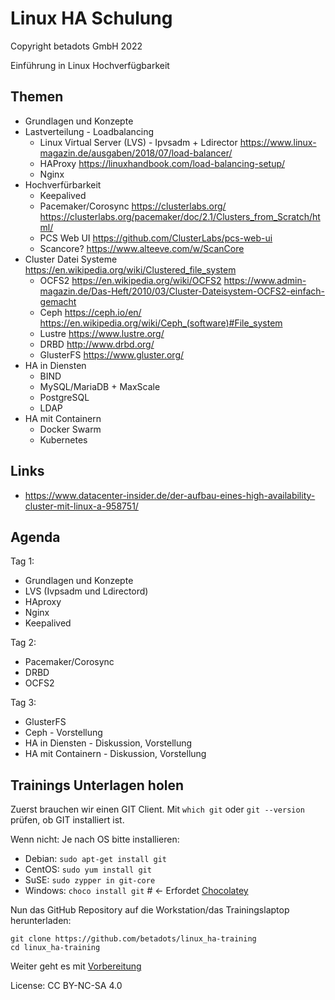 # Linux HA Schulung

Copyright betadots GmbH 2022

Einführung in Linux Hochverfügbarkeit

## Themen

- Grundlagen und Konzepte
- Lastverteilung - Loadbalancing
  - Linux Virtual Server (LVS) - Ipvsadm + Ldirector <https://www.linux-magazin.de/ausgaben/2018/07/load-balancer/>
  - HAProxy <https://linuxhandbook.com/load-balancing-setup/>
  - Nginx
- Hochverfürbarkeit
  - Keepalived
  - Pacemaker/Corosync <https://clusterlabs.org/> <https://clusterlabs.org/pacemaker/doc/2.1/Clusters_from_Scratch/html/>
  - PCS Web UI <https://github.com/ClusterLabs/pcs-web-ui>
  - Scancore? <https://www.alteeve.com/w/ScanCore>
- Cluster Datei Systeme <https://en.wikipedia.org/wiki/Clustered_file_system>
  - OCFS2 <https://en.wikipedia.org/wiki/OCFS2> <https://www.admin-magazin.de/Das-Heft/2010/03/Cluster-Dateisystem-OCFS2-einfach-gemacht>
  - Ceph <https://ceph.io/en/> <https://en.wikipedia.org/wiki/Ceph_(software)#File_system>
  - Lustre <https://www.lustre.org/>
  - DRBD <http://www.drbd.org/>
  - GlusterFS <https://www.gluster.org/>
- HA in Diensten
  - BIND
  - MySQL/MariaDB + MaxScale
  - PostgreSQL
  - LDAP
- HA mit Containern
  - Docker Swarm
  - Kubernetes

## Links

- <https://www.datacenter-insider.de/der-aufbau-eines-high-availability-cluster-mit-linux-a-958751/>

## Agenda

Tag 1:

- Grundlagen und Konzepte
- LVS (Ivpsadm und Ldirectord)
- HAproxy
- Nginx
- Keepalived

Tag 2:

- Pacemaker/Corosync
- DRBD
- OCFS2

Tag 3:

- GlusterFS
- Ceph - Vorstellung
- HA in Diensten - Diskussion, Vorstellung
- HA mit Containern - Diskussion, Vorstellung

## Trainings Unterlagen holen

Zuerst brauchen wir einen GIT Client. Mit `which git` oder `git --version` prüfen, ob GIT installiert ist.

Wenn nicht: Je nach OS bitte installieren:

- Debian: `sudo apt-get install git`
- CentOS: `sudo yum install git`
- SuSE: `sudo zypper in git-core`
- Windows: `choco install git` # <- Erfordet [Chocolatey](https://chocolatey.org/)

Nun das GitHub Repository auf die Workstation/das Trainingslaptop herunterladen:

    git clone https://github.com/betadots/linux_ha-training
    cd linux_ha-training

Weiter geht es mit [Vorbereitung](00_Vorbereitung)

License: CC BY-NC-SA 4.0
